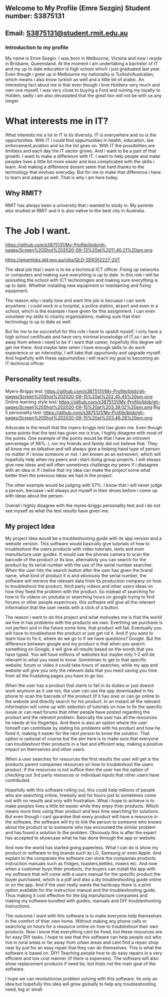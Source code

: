 ## Welcome to My Profile (Emre Sezgin)                                                                                Student number: S3875131
## Email: S3875131@student.rmit.edu.au

### Introduction to my profile

My name is Emre Sezgin. I was born in Melbourne, Victoria and now i reside in Brisbane, Queensland. At the moment i am undertaking a bachelor of IT and my up to date education is high school which i just graduated last year. Even though i grew up in Melbourne my nationality is Turkish/Australian, which means i also know turkish as well and a little bit of arabic. An interesting fact about me is that even though i love Holdens very much and own one myself, I was very close to buying a Ford and ruining my loyalty to Holden, sadly i am also devastated that the great lion will not be with us any longer.









# What interests me in IT?
What interests me a lot in IT is its diversity. IT is everywhere and so is the oppurtunities. With IT i could find oppurtunities in health, education, law enforcement,aviation and so the list goes on. With IT the possibilities are limitless and each day the IT sector grows. And i want to be a part of that growth. I want to make a difference with IT. I want to help people and make peoples lives a little bit more easier and less complicated with the skills i learn.  And making a difference dosent seem that hard thanks to the technology that evolves everyday. But for me to make that difference i have to learn and adapt as well. That is why i am here today.




## Why RMIT?
RMIT has always been a university that i wanted to study in. My parents also studied at RMIT and it is also native to the best city in Australia.





# The Job I want.

https://github.com/s3875131/My-Profile/blob/gh-pages/Screen%20Shot%202020-09-13%20at%2011.40.21%20am.png


https://smartjobs.qld.gov.au/jobs/QLD-SER352227-20T


The ideal job that i want is to be a technical ICT officer. Fixing up networks or computers and making sure everyhting is up to date. In this role i will be assissting the school with ICT technologies and making sure everything is up to date. Whether installing new equipment or maintaining and fixing equipment.

The reason why i really love and want this job is becuase i can work anywhere. i could work in a hospital, a police station, airport and even in a  school, which is the example i have given for this assignment. I can even volunteer my skills to charity organisations, making sure that their technology is up to date as well.

But for me to be succesfull for this role i have to upskill myself, I only have a high school certificate and have very minimal knowlodge of IT,so i am far away from where i need to be if i want that career, hopefully this degree will get me there. And maybe later when i have enough skills to do work experience or an internship, I will take that oppurtunity and upgrade myself. And hopefully with these oppurtunities i will reach my goal to becoming an IT technical officer.


## Personality test results.
  Myers-Briggs test: https://github.com/s3875131/My-Profile/blob/gh-pages/Screen%20Shot%202020-09-15%20at%202.45.45%20pm.png
  Online learning style test: https://github.com/s3875131/My-Profile/blob/gh-pages/Screen%20Shot%202020-09-15%20at%203.39.02%20pm.png
  Big 5 personality test: https://github.com/s3875131/My-Profile/blob/gh-pages/Screen%20Shot%202020-09-15%20at%203.46.28%20pm.png

Advocate is the result that the myers-briggs test has given me. Even though some points that the test has given me is true, I highly disagree with most of the points. One example of the points would be that i have an introvert percentage of 68%. I, nor my friends and family did not believe that. They all know me as talkative and will always give a helping hand type of person no matter if i know someone or not. I am known as an extreovert, which will hopefully help when my peers and i start doing group projects. I will always give new ideas and will often sometimes challenge my peers if i diasagree with an idea or if i belive that my idea can make the project some what better then the previous ideas we had in the project. 

The other example would be judging with 57%. I know that i will never judge a person, becuase i will always put myself in their shoes before i come up with ideas about the person.

Overall i highly disagree with the myres-briggs personality test and i do not see myself as what the test results have given me.


## My project Idea

My project Idea would be a troubleshooting guide with its app version and a website version. This software would basically give tutorials of how to troubleshoot the users products with video tutorials, texts and even manufacture user guides. It would use the phones camera to scan the barcode of the product or its box, alternativly you can search for the product by its serial number with the use of the serial number searcher. When the user hits the search button after the user has given the brand name, what kind of product it is and obviously the serial number, the software will retrieve the relevant data from its production company on how to troubleshoot the product, third party videos and other users ideas on how they fixed the problem with the product. So instead of searching for how to fix videos on youtube or searching hours on google trying to find forums or other people experinces, this software will give all the relevent information that the user needs with a click of a button.

The reason i want to do this project and what motivates me is that the world we live in has problems with the products we own. Everthing we purchase is not perfect and in the future some time, that product will fail. Eventually you will have to troubleshoot the product or just get rid it. And if you want to learn how to fix it, where do we go to if we have questions? Google. But the difference between google and my product is that when you search something on Google, it will give all results based on the words that you have typed. You will have millions of websites but maybe only 1-2 will be relevant to what you need to know. Sometimes to get to that specific website, forum or video it could take hours of searches, while my app and website will give you only the relevant data that you need saving you time from all the frustating pages you have to go too. 

When the user has a product that starts to fail in its duties or just doesnt work anymore as it use too, the user can use the app downloaded in his phone to scan the barcode of the product (if it has one) or can go online to the webiste and directly search for his product. In an instant all the relevent information will come up with selection of tutorials on how to fix the specific issuie or can read forums that other people have posted regarding the product and the relevent problem. Basically the user has all the resources he needs at his fingertips. And there is also an option where the user himself can contribute by stating his problems with his product and how he fixed it, making it easier for the next person to know the solution. That option is optional of course but the aim here is to make sure that everyone can troubleshoot thier products in a fast and efficient way, making a positive impact on themselves and other users. 

When a user searches for resources the first results the user will get is the products parent companies resources on how to troubleshoot the users product. If the resources is not suffice then the user has the option of checking out 3rd party resources or individual inputs that other users have contributed.


Hopefully with this software rolling out, this could help millions of people who are searching online, tireleslly and for hours just to sometimes come out with no results and only with frustration. What i hope to achieve is to make peoples lives a little bit easier while they enjoy thier products. Which means more time using thier product and less time searching for solutions. But even though i cant gurantee that every product will have a resource in the software, the software will try to link the person to someone who knows about the product or to someone who has encounted the similar problem and has found a solution to the problem. Obviously this is after the expert has accepted to showcase what he has done through the app or website. 

And now the world has started going paperless. What I can do is show my product or software to big brands such as LG, Samsung or even Apple. And explain to the companies the software can store the companies products instruction manuals such as fridges, toasters,kettles, mixers etc. And now when a customer buys thier products, the buyers can install the app with my software that will come with a users manual for the specific product the buyer purchased, which is a pdf and also a diy troubleshooting guide online or on the app. And if the user really wants the hardcopy there is a print option available for the instruction manual and the troubleshooting guide. Thus making it cost effective for the big manufacture companies and making my software bundled with guides, manuals and DIY troubleshooting instructions. 

The outcome I want with this software is to make everyone help themselves in the comfort of thier own home. Without making any phone calls or searching on hours for a resource online on how to troubleshoot their own products. Now i know that everything cant be fixed, but these resources are for easy DIY tasks. I hope to see that this software can help people out who live in rural areas or far away from urban areas and cant find a repair shop near by just for an easy repair that they can do themselves. This is what the software is based on. DIY! Teaching people how to do easy repairs in a very efficient and low cost manner (if there is expenses). The software will also show replacement products if need be, but thats not the main goal of the software. 

I hope we can revolutionise problem solving with this software. Its only an idea but hopefully this idea will grow globally to help any troubleshooting need, big or small.















